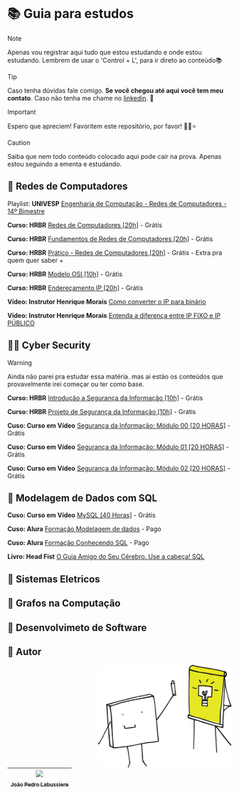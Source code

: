 # 📚 Guia para estudos

> [!NOTE]   
> Apenas vou registrar aqui tudo que estou estudando e onde estou estudando. Lembrem de usar o 'Control + L', para ir direto ao conteúdo📚

> [!TIP]
> Caso tenha dúvidas fale comigo. **Se você chegou até aqui você tem meu contato**. Caso não tenha me chame no [linkedin](https://www.linkedin.com/in/jo%C3%A3o-pedro-labussiere-fran%C3%A7a-550937282/). 🤝

> [!IMPORTANT]
> Espero que apreciem! Favoritem este repositório, por favor! 🌟💜⭐

> [!CAUTION]
> Saiba que nem todo conteúdo colocado aqui pode cair na prova. Apenas estou seguindo a ementa e estudando.

## 🧠 Redes de Computadores

Playlist: **UNIVESP** [Engenharia de Computação - Redes de Computadores - 14º Bimestre](https://www.youtube.com/playlist?list=PLxI8Can9yAHc-_dZ6nsfoon08i2-4OvEk)

**Curso: HRBR** [Redes de Computadores [20h]](https://www.hrbrcursos.com/curso/curso-de-redes/) - Grátis

**Curso: HRBR** [Fundamentos de Redes de Computadores [20h]](https://www.hrbrcursos.com/curso/curso-pratico-de-redes/) - Grátis

**Curso: HRBR** [Prático - Redes de Computadores [20h]](https://www.hrbrcursos.com/curso/curso-pratico-de-redes-de-computadores/) - Grátis - Extra pra quem quer saber + 

**Curso: HRBR** [Modelo OSI [10h]](https://www.hrbrcursos.com/curso/curso-de-modelo-osi/) - Grátis

**Curso: HRBR** [Endereçamento IP [20h]](https://www.hrbrcursos.com/curso/curso-de-enderecamento-ip-com-sub-rede/) - Grátis

**Vídeo: Instrutor Henrique Morais** [Como converter o IP para binário](https://www.youtube.com/watch?v=sRlL5II8ueY)

**Vídeo: Instrutor Henrique Morais** [Entenda a diferença entre IP FIXO e IP PÚBLICO](https://www.youtube.com/watch?v=suaas7Nda0M)

## 👩‍💻 Cyber Security

> [!WARNING]
> Ainda não parei pra estudar essa matéria. mas ai estão os conteúdos que provavelmente irei começar ou ter como base. 

**Curso: HRBR** [Introdução a Segurança da Informação [10h]](https://www.hrbrcursos.com/curso/introducao-a-seguranca-da-informacao/) - Grátis

**Curso: HRBR** [Projeto de Segurança da Informação [10h]](https://www.hrbrcursos.com/curso/questoes-de-seguranca-da-informacao/) - Grátis

**Cuso: Curso em Vídeo** [Segurança da Informação: Módulo 00 [20 HORAS]](https://www.cursoemvideo.com/curso/seguranca-da-informacao-modulo-00/) - Grátis

**Cuso: Curso em Vídeo** [Segurança da Informação: Módulo 01 [20 HORAS]](https://www.cursoemvideo.com/curso/seguranca-da-informacao-modulo-01-20-horas/) - Grátis

**Cuso: Curso em Vídeo** [Segurança da Informação: Módulo 02 [20 HORAS]](https://www.cursoemvideo.com/curso/seguranca-da-informacao-modulo-02-20-horas/) - Grátis

## 🧬 Modelagem de Dados com SQL

**Cuso: Curso em Vídeo** [MySQL [40 Horas]](https://www.cursoemvideo.com/curso/mysql/) - Grátis

**Cuso: Alura** [Formação Modelagem de dados](https://www.alura.com.br/formacao-modelagem-dados) - Pago

**Cuso: Alura** [Formação Conhecendo SQL](https://www.alura.com.br/formacao-conhecendo-sql) - Pago

**Livro: Head Fist** [O Guia Amigo do Seu Cérebro. Use a cabeça! SQL](https://github.com/brunocampos01/banco-de-dados/blob/master/livros/Use%20a%20Cabeca%20-%20SQL.pdf)

## 🧮 Sistemas Eletricos

## 🧩 Grafos na Computação

## 🎎 Desenvolvimeto de Software

## 💜 Autor

<img src="assets\image\idea.png" min-width="400px" max-width="300px" width="300px" align="right" alt="Imagem de uma ideia">

| [<img loading="lazy" src="https://avatars.githubusercontent.com/u/153572623?v=4" width=115><br><sub>João Pedro Labussiere</sub>](https://github.com/JPLabussiereF) | 
| :---: | 


